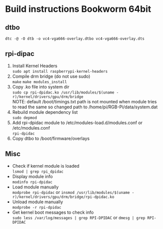 # Build instructions Bookworm 64bit

## dtbo

`dtc -@ -O dtb -o vc4-vga666-overlay.dtbo vc4-vga666-overlay.dts`

## rpi-dipac

1. Install Kernel Headers  
`sudo apt install raspberrypi-kernel-headers`
2. Compile drm bridge (do not use sudo)  
`make`
`make modules_install`
3. Copy .ko file into system dir  
`sudo cp rpi-dpidac.ko /usr/lib/modules/$(uname -r)/kernel/drivers/gpu/drm/bridge`  
NOTE: default /boot/timings.txt path is not mounted when module tries to read the same so changed path to /home/pi/RGB-Pi/data/system.dat
4. Rebuild module dependency list  
`sudo depmod`
5. Add rpi-dpidac module to /etc/modules-load.d/modules.conf or /etc/modules.conf  
`rpi-dpidac`
6. Copy dtbo to /boot/firmware/overlays

## Misc

* Check if kernel module is loaded  
`lsmod | grep rpi_dpidac`
* Display module info  
`modinfo rpi-dpidac`
* Load module manually  
`modprobe rpi-dpidac`
or
`insmod /usr/lib/modules/$(uname -r)/kernel/drivers/gpu/drm/bridge/rpi-dpidac.ko`
* Unload module manually  
`modprobe -r rpi-dpidac`
* Get kernel boot messages to check info  
`sudo less /var/log/messages | grep RPI-DPIDAC`
or
`dmesg | grep RPI-DPIDAC`
